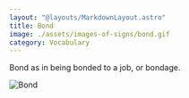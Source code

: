 ```yaml
---
layout: "@layouts/MarkdownLayout.astro"
title: Bond
image: ./assets/images-of-signs/bond.gif
category: Vocabulary
---
```


Bond as in being bonded to a job, or bondage.

![Bond](@signs/bond.gif)
